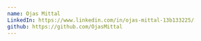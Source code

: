```yaml
---
name: Ojas Mittal
LinkedIn: https://www.linkedin.com/in/ojas-mittal-13b133225/
github: https://github.com/OjasMittal
---
```

